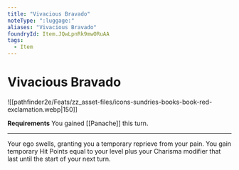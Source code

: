 ```yaml
---
title: "Vivacious Bravado"
noteType: ":luggage:"
aliases: "Vivacious Bravado"
foundryId: Item.JQwLpnRk9mwORuAA
tags:
  - Item
---
```


# Vivacious Bravado
![[pathfinder2e/Feats/zz_asset-files/icons-sundries-books-book-red-exclamation.webp|150]]

**Requirements** You gained [[Panache]] this turn.

* * *

Your ego swells, granting you a temporary reprieve from your pain. You gain temporary Hit Points equal to your level plus your Charisma modifier that last until the start of your next turn.
